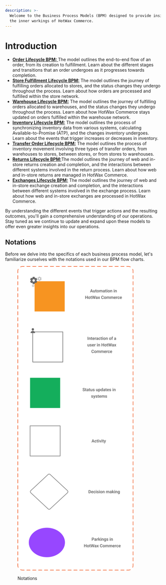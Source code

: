 ```yaml
---
description: >-
  Welcome to the Business Process Models (BPM) designed to provide insights into
  the inner workings of HotWax Commerce.
---
```


# Introduction

* [**Order Lifecycle BPM:** ](business-process-models/orderlifecycle.md)The model outlines the end-to-end flow of an order, from its creation to fulfillment. Learn about the different stages and transitions that an order undergoes as it progresses towards completion.
* [**Store Fulfillment Lifecycle BPM:**](business-process-models/store.fulfillment.md) The model outlines the journey of fulfilling orders allocated to stores, and the status changes they undergo throughout the process. Learn about how orders are processed and fulfilled within the store network.
* [**Warehouse Lifecycle BPM:**](business-process-models/warehousefulfillmentlifecycle.md) The model outlines the journey of fulfilling orders allocated to warehouses, and the status changes they undergo throughout the process. Learn about how HotWax Commerce stays updated on orders fulfilled within the warehouse network.
* [**Inventory Lifecycle BPM:**](business-process-models/Inventorylifecycle.md) The model outlines the process of synchronizing inventory data from various systems, calculating Available-to-Promise (ATP), and the changes inventory undergoes. Learn about the events that trigger increases or decreases in inventory.
* [**Transfer Order Lifecycle BPM:**](business-process-models/transferorderlifecycle.md) The model outlines the process of inventory movement involving three types of transfer orders, from warehouses to stores, between stores, or from stores to warehouses.
* [**Returns Lifecycle BPM:**](business-process-models/returns-lifecycle/)The model outlines the journey of web and in-store returns creation and completion, and the interactions between different systems involved in the return process. Learn about how web and in-store returns are managed in HotWax Commerce.
* [**Exchanges Lifecycle BPM:**](business-process-models/exchanges-lifecycle/) The model outlines the journey of web and in-store exchange creation and completion, and the interactions between different systems involved in the exchange process. Learn about how web and in-store exchanges are processed in HotWax Commerce.

By understanding the different events that trigger actions and the resulting outcomes, you'll gain a comprehensive understanding of our operations. Stay tuned as we continue to update and expand upon these models to offer even greater insights into our operations.

## Notations

Before we delve into the specifics of each business process model, let's familiarize ourselves with the notations used in our BPM flow charts.

<figure><img src=".gitbook/assets/notations.png" alt="" width="375"><figcaption><p>Notations</p></figcaption></figure>
